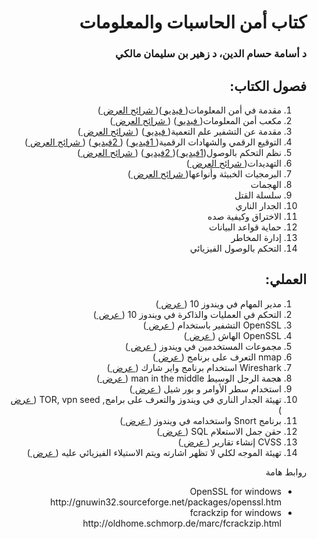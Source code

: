 <div dir="rtl">
  <h1> كتاب أمن الحاسبات والمعلومات </h1>
  <h3>
  د أسامة حسام الدين، د زهير بن سليمان مالكي  
</h3>
  <h2> فصول الكتاب:</h2>
  <ol>
    <li> مقدمة في أمن المعلومات(<a href="https://youtu.be/5og37POTDLc"> فيديو </a>)(<a href="./slides/01_intro.pdf"> شرائح العرض </a>) </li>
    <li> مكعب أمن المعلومات(<a href="https://youtu.be/JqG5SrIjboA"> فيديو </a>) (<a href="./slides/02_cybercube.pdf"> شرائح العرض </a>)</li>
    <li> مقدمة عن التشفير علم التعمية(<a href="https://youtu.be/ODQDFOIWEKc"> فيديو </a>) (<a href="./slides/03_crypto.pdf"> شرائح العرض </a>)</li>
    <li> التوقيع الرقمي والشهادات الرقمية(<a href="https://youtu.be/nYENa1JSWdg"> 1فيديو </a>) (<a href="https://youtu.be/39v4y56-INw"> 2فيديو </a>) (<a href="./slides/04_digitalcert.pdf"> شرائح العرض </a>)</li>
    <li> نظم التحكم بالوصول(<a href="https://youtu.be/s-KFtFZ-OoE">1فيديو </a>)(<a href="https://youtu.be/EuVQSYdL8R4"> 2فيديو </a>) (<a href="./slides/05_accesscontrol.pdf"> شرائح العرض </a>)</li>
    <li> التهديدات(<a href="./slides/06_threats.pdf"> شرائح العرض </a>)</li> 
    <li> البرمجيات الخبيثة وأنواعها(<a href="./slides/07_malware.pdf"> شرائح العرض </a>)</li>
    <li>الهجمات </li>
    <li> سلسلة القتل</li>
    <li> الجدار الناري</li>
    <li> الاختراق وكيفية صده</li>
    <li> حماية قواعد البيانات</li>
    <li> إدارة المخاطر</li>
    <li> التحكم بالوصول الفيزيائي</li>
  </ol>
   <h2> العملي:</h2>
   <ol>
     <li> مدير المهام في ويندوز 10 (<a href="./Labs/chapter1%20Lab%20-%20Windows%20Task%20Manager.pdf"> عرض </a>) </li>
    <li> التحكم في العمليات والذاكرة في ويندوز 10 (<a href="./Labs/chapter2%20Lab%20-%20Exploring%20Processes%2C%20Threads%2C%20Handles%2C%20and%20Windows%20Registry.pdf"> عرض </a>) </li>
    <li> OpenSSL التشفير باستخدام (<a href="./Labs/chapter3%20Lab%20-%20Encrypting%20and%20Decrypting%20Data%20Using%20OpenSSL.pdf"> عرض </a>) </li>
    <li> OpenSSL الهاش  (<a href="./Labs/chapter4%20Lab%20-%20Hashing%20Things%20Out.pdf"> عرض </a>) </li>
    <li> مجموعات المستخدمين في ويندوز  (<a href="./Labs/chapter5%20Lab%20-%20Create%20User%20Accounts.pdf"> عرض </a>) </li>
    <li> nmap التعرف على برنامج   (<a href="./Labs/chapter6%20Lab%20-%20Exploring%20Nmap.pdf"> عرض </a>) </li> 
    <li> Wireshark استخدام برنامج واير شارك (<a href="./Labs/chapter7%20Lab%20-%20Using%20Wireshark%20to%20Examine%20HTTP%20and%20HTTPS%20Traffic.pdf"> عرض </a>) </li>
    <li> هجمة الرجل الوسيط man in the middle  (<a href="./Labs/chapter8%20Lab%20-%20Certificate%20Authority%20Stores.pdf"> عرض </a>) </li>
    <li>  استخدام سطر الأوامر و بور شيل (<a href="./Labs/chapter9%20Lab%20-%20Using%20Windows%20PowerShell.pdf"> عرض </a>) </li>
    <li> تهيئة الجدار الناري في ويندوز والتعرف على برامج, TOR, vpn seed (<a href="./Labs/chapter10%20Lab%20-%20Firewall%20to%20stop%20specific%20website%2C%20Configuring%20TOR.docx"> عرض </a>) </li>
    <li> برنامج Snort واستخدامه في ويندوز (<a href="./Labs/chapter11%20Lab%20-%20Configure%20Snort%20for%20windows.docx"> عرض </a>) </li>
    <li> حقن جمل الاستعلام SQL  (<a href="./Labs/chapter12%20Lab%20-%20SQL%20Injection.docx"> عرض </a>) </li>
    <li> CVSS إنشاء تقارير (<a href="./Labs/chapter13%20Lab%20-%20CVSS%20Process.docx"> عرض </a>) </li>
    <li> تهيئة الموجه لكلي لا تظهر اشارته ويتم الاستيلاء الفيزيائي عليه  (<a href="--"> عرض </a>) </li>
  </ol>
  
  روابط هامة

 <ul> 
  <li>
OpenSSL for windows <br>
    http://gnuwin32.sourceforge.net/packages/openssl.htm </li>
<li>
fcrackzip for windows <br>
  http://oldhome.schmorp.de/marc/fcrackzip.html </li>
   
 </ul>

</div>
